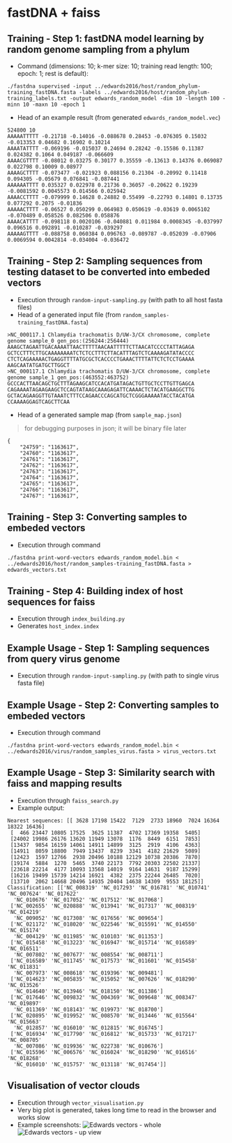 # fastDNA + faiss
## Training - Step 1: fastDNA model learning by random genome sampling from a phylum
- Command (dimensions: 10; k-mer size: 10; training read length: 100; epoch: 1; rest is default):
```
./fastdna supervised -input ../edwards2016/host/random_phylum-training_fastDNA.fasta -labels ../edwards2016/host/random_phylum-training_labels.txt -output edwards_random_model -dim 10 -length 100 -minn 10 -maxn 10 -epoch 1
```
- Head of an example result (from generated `edwards_random_model.vec`)
```
524800 10
AAAAATTTTT -0.21718 -0.14016 -0.088678 0.28453 -0.076305 0.15032 -0.013353 0.04682 0.16902 0.10214
AAAATATTTT -0.069196 -0.015037 0.24694 0.28242 -0.15586 0.11387 0.024382 0.1064 0.049187 -0.066609
AAAACGTTTT -0.08012 0.03275 0.30177 0.35559 -0.13613 0.14376 0.069087 0.022798 0.10009 0.08977
AAAAGCTTTT -0.073477 -0.021923 0.088156 0.21304 -0.20992 0.11418 0.094305 -0.05679 0.076841 -0.087441
AAAAAATTTT 0.035327 0.022978 0.21736 0.36057 -0.20622 0.19239 -0.0081592 0.0045573 0.014566 0.025942
AAAACCTTTT -0.079999 0.14628 0.24882 0.55499 -0.22793 0.14801 0.13735 0.077292 0.2075 -0.01836
AAAAACTTTT -0.06527 0.050299 0.064983 0.050619 -0.03619 0.0065102 -0.070489 0.058526 0.082506 0.058876
AAAACATTTT -0.098118 0.0020106 -0.040881 0.011984 0.0008345 -0.037997 0.096516 0.092891 -0.010287 -0.039297
AAAAAGTTTT -0.088758 0.060384 0.096763 -0.089787 -0.052039 -0.07906 0.0069594 0.0042814 -0.034004 -0.036472
```
## Training - Step 2: Sampling sequences from testing dataset to be converted into embeded vectors
- Execution through `random-input-sampling.py` (with path to all host fasta files)
- Head of a generated input file (from `random_samples-training_fastDNA.fasta`)
```
>NC_000117.1 Chlamydia trachomatis D/UW-3/CX chromosome, complete genome sample_0 gen_pos:(256244:256444)
AAAGCTAGAATTGACAAAATTAACTTTTTAACAATTTTTCTTAACATCCCCTATTAGAGA
GCTCCTTTCTTGCAAAAAAAATCTCTCCTTTCTTACATTTAGTCTCAAAAGATATACCCC
CTCTCAGAAAAACTGAGGTTTTATGCGCTCACCCCTGAAACTTTTATTCTCTCCTGAAAA
AAGCAATATGATGCTTGGCT
>NC_000117.1 Chlamydia trachomatis D/UW-3/CX chromosome, complete genome sample_1 gen_pos:(463552:463752)
GCCCACTTAACAGCTGCTTTAGAAGCATCCACATGATAGACTGTTGCTCCTTGTTGAGCA
CAGAAAATAGAAGAAGCTCCAGTATAAGCAAAGAGATTCAAAACTCTACATGAAGGCTTG
GCTACAGAAGGTTGTAAATCTTTCCAGAACCCAGCATGCTCGGGAAAAATACCTACATGA
CCAAAAGGAGTCAGCTTCAA
```
- Head of a generated sample map (from `sample_map.json`)
> for debugging purposes in json; it will be binary file later
```
{
    "24759": "1163617",
    "24760": "1163617",
    "24761": "1163617",
    "24762": "1163617",
    "24763": "1163617",
    "24764": "1163617",
    "24765": "1163617",
    "24766": "1163617",
    "24767": "1163617",
```
## Training - Step 3: Converting samples to embeded vectors
- Execution through command
```commandline
./fastdna print-word-vectors edwards_random_model.bin < ../edwards2016/host/random_samples-training_fastDNA.fasta > edwards_vectors.txt
```
## Training - Step 4: Building index of host sequences for faiss
- Execution through `index_building.py`
- Generates `host_index.index`

## Example Usage - Step 1: Sampling sequences from query virus genome
- Execution through `random-input-sampling.py` (with path to single virus fasta file)

## Example Usage - Step 2: Converting samples to embeded vectors
- Execution through command
```commandline
./fastdna print-word-vectors edwards_random_model.bin < ../edwards2016/virus/random_samples_virus.fasta > virus_vectors.txt
```
## Example Usage - Step 3: Similarity search with faiss and mapping results
- Execution through `faiss_search.py`
- Example output:
```
Nearest sequences: [[ 3628 17198 15422  7129  2733 18960  7024 16364 18322 16436]
 [  466 23447 10805 17525  3625 11387  4702 17369 19358  5405]
 [24002 19986 26176 13620 11949 13078  1176  8449  6151  7853]
 [13437  9854 16159 14061 14911 14899  3125  2919  4106  4363]
 [14911  8059 18800  7949 13437  8239  3341  4182 21629  5089]
 [12423  1597 12766  2938 20496 10188 12129 10738 20386  7870]
 [19174  5884  1270  5465  3740 22173  7792 20303 22502 21337]
 [23618 22214  4177 10093 13568 14019  9164 14631  9187 15299]
 [16216 19499 15739 14214 16921  4382  2375 22244 26485  7020]
 [13710  2062 14668 20496 14935 20404 14638 14309  9553 18125]]
Classification: [['NC_008319' 'NC_017293' 'NC_016781' 'NC_010741' 'NC_007624' 'NC_017622'
  'NC_010676' 'NC_017052' 'NC_017512' 'NC_017068']
 ['NC_002655' 'NC_020888' 'NC_013941' 'NC_017317' 'NC_008319' 'NC_014219'
  'NC_009052' 'NC_017308' 'NC_017656' 'NC_009654']
 ['NC_021172' 'NC_018020' 'NC_022546' 'NC_015591' 'NC_014550' 'NC_015174'
  'NC_004129' 'NC_011985' 'NC_010103' 'NC_011353']
 ['NC_015458' 'NC_013223' 'NC_016947' 'NC_015714' 'NC_016589' 'NC_016511'
  'NC_007802' 'NC_007677' 'NC_008554' 'NC_008711']
 ['NC_016589' 'NC_011745' 'NC_017573' 'NC_011601' 'NC_015458' 'NC_011831'
  'NC_007973' 'NC_008618' 'NC_019396' 'NC_009481']
 ['NC_014623' 'NC_005835' 'NC_015052' 'NC_007626' 'NC_018290' 'NC_013526'
  'NC_014640' 'NC_013946' 'NC_018150' 'NC_011386']
 ['NC_017646' 'NC_009832' 'NC_004369' 'NC_009648' 'NC_008347' 'NC_019897'
  'NC_011369' 'NC_018143' 'NC_019973' 'NC_018700']
 ['NC_020895' 'NC_019952' 'NC_008570' 'NC_013446' 'NC_015564' 'NC_015663'
  'NC_012857' 'NC_016010' 'NC_012815' 'NC_016745']
 ['NC_016934' 'NC_017790' 'NC_016812' 'NC_015733' 'NC_017217' 'NC_008705'
  'NC_007086' 'NC_019936' 'NC_022738' 'NC_010676']
 ['NC_015596' 'NC_006576' 'NC_016024' 'NC_018290' 'NC_016516' 'NC_018268'
  'NC_016010' 'NC_015757' 'NC_013118' 'NC_017454']]
```
## Visualisation of vector clouds
- Execution through `vector_visualisation.py`
- Very big plot is generated, takes long time to read in the browser and works slow
- Example screenshots:
![Edwards vectors - whole](../master/docs/edwards_vectors.png)
![Edwards vectors - up view](../master/docs/edwards_vectors-up.png)
